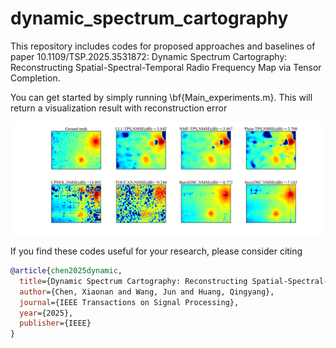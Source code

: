# dynamic_spectrum_cartography
This repository includes codes for proposed approaches and baselines of paper 10.1109/TSP.2025.3531872: Dynamic Spectrum Cartography: Reconstructing Spatial-Spectral-Temporal Radio Frequency Map via Tensor Completion.

You can get started by simply running \bf{Main_experiments.m}. This will return a visualization result with reconstruction error

![Example](Example.png)

If you find these codes useful for your research, please consider citing
```bibtex
@article{chen2025dynamic,
  title={Dynamic Spectrum Cartography: Reconstructing Spatial-Spectral-Temporal Radio Frequency Map via Tensor Completion},
  author={Chen, Xiaonan and Wang, Jun and Huang, Qingyang},
  journal={IEEE Transactions on Signal Processing},
  year={2025},
  publisher={IEEE}
}

